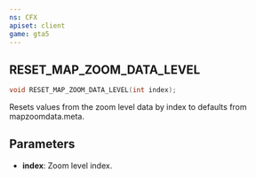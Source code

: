 ```yaml
---
ns: CFX
apiset: client
game: gta5
---
```

## RESET_MAP_ZOOM_DATA_LEVEL

```c
void RESET_MAP_ZOOM_DATA_LEVEL(int index);
```

Resets values from the zoom level data by index to defaults from mapzoomdata.meta.

## Parameters
* **index**: Zoom level index.

